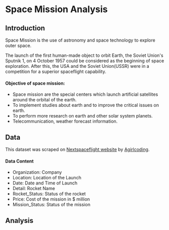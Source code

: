 # Space Mission Analysis

## Introduction
 Space Mission is the use of astronomy and space technology to explore outer space.
 
 The launch of the first human-made object to orbit Earth, the Soviet Union's Sputnik 1, on 4 October 1957 could be considered as the beginning of space exploration. 
 After this, the USA and the Soviet Union(USSR) were in a competition for a superior spaceflight capability.
 
#### Objective of space mission:
* Space mission are the special centers which launch artificial satellites around the orbital of the earth.
* To implement studies about earth and to improve the critical issues on earth.
* To perform more research on earth and other solar system planets.
* Telecommunication, weather forecast information.

## Data

This dataset was scraped on [Nextspaceflight website](https://nextspaceflight.com/launches/past/?page=1) by [Agirlcoding](https://kaggle.com/agirlcoding).

#### Data Content
* Organization: Company 
* Location: Location of the Launch
* Date: Date and Time of Launch
* Detail: Rocket Name
* Rocket_Status: Status of the rocket
* Price: Cost of the mission in $ million
* Mission_Status: Status of the mission

## Analysis

